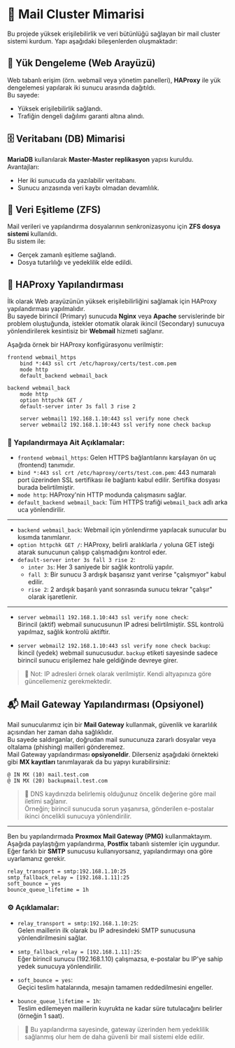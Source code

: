 # 📧 Mail Cluster Mimarisi

Bu projede yüksek erişilebilirlik ve veri bütünlüğü sağlayan bir mail cluster sistemi kurdum. Yapı aşağıdaki bileşenlerden oluşmaktadır:

## 🔁 Yük Dengeleme (Web Arayüzü)

Web tabanlı erişim (örn. webmail veya yönetim panelleri), **HAProxy** ile yük dengelemesi yapılarak iki sunucu arasında dağıtıldı.  
Bu sayede:
- Yüksek erişilebilirlik sağlandı.
- Trafiğin dengeli dağılımı garanti altına alındı.

## 🗄️ Veritabanı (DB) Mimarisi

**MariaDB** kullanılarak **Master-Master replikasyon** yapısı kuruldu.  
Avantajları:
- Her iki sunucuda da yazılabilir veritabanı.
- Sunucu arızasında veri kaybı olmadan devamlılık.

## 📂 Veri Eşitleme (ZFS)

Mail verileri ve yapılandırma dosyalarının senkronizasyonu için **ZFS dosya sistemi** kullanıldı.  
Bu sistem ile:
- Gerçek zamanlı eşitleme sağlandı.
- Dosya tutarlılığı ve yedeklilik elde edildi.



## 🔧 HAProxy Yapılandırması

İlk olarak Web arayüzünün yüksek erişilebilirliğini sağlamak için HAProxy yapılandırması yapılmalıdır.  
Bu sayede birincil (Primary) sunucuda **Nginx** veya **Apache** servislerinde bir problem oluştuğunda, istekler otomatik olarak ikincil (Secondary) sunucuya yönlendirilerek kesintisiz bir **Webmail** hizmeti sağlanır.

Aşağıda örnek bir HAProxy konfigürasyonu verilmiştir:

```haproxy
frontend webmail_https
    bind *:443 ssl crt /etc/haproxy/certs/test.com.pem
    mode http
    default_backend webmail_back

backend webmail_back
    mode http
    option httpchk GET /
    default-server inter 3s fall 3 rise 2

    server webmail1 192.168.1.10:443 ssl verify none check
    server webmail2 192.168.1.10:443 ssl verify none check backup
```

### 🧩 Yapılandırmaya Ait Açıklamalar:

- `frontend webmail_https`: Gelen HTTPS bağlantılarını karşılayan ön uç (frontend) tanımıdır.
- `bind *:443 ssl crt /etc/haproxy/certs/test.com.pem`: 443 numaralı port üzerinden SSL sertifikası ile bağlantı kabul edilir. Sertifika dosyası burada belirtilmiştir.
- `mode http`: HAProxy'nin HTTP modunda çalışmasını sağlar.
- `default_backend webmail_back`: Tüm HTTPS trafiği `webmail_back` adlı arka uca yönlendirilir.

---

- `backend webmail_back`: Webmail için yönlendirme yapılacak sunucular bu kısımda tanımlanır.
- `option httpchk GET /`: HAProxy, belirli aralıklarla `/` yoluna GET isteği atarak sunucunun çalışıp çalışmadığını kontrol eder.
- `default-server inter 3s fall 3 rise 2`:
  - `inter 3s`: Her 3 saniyede bir sağlık kontrolü yapılır.
  - `fall 3`: Bir sunucu 3 ardışık başarısız yanıt verirse "çalışmıyor" kabul edilir.
  - `rise 2`: 2 ardışık başarılı yanıt sonrasında sunucu tekrar "çalışır" olarak işaretlenir.

---

- `server webmail1 192.168.1.10:443 ssl verify none check`:  
  Birincil (aktif) webmail sunucusunun IP adresi belirtilmiştir. SSL kontrolü yapılmaz, sağlık kontrolü aktiftir.

- `server webmail2 192.168.1.10:443 ssl verify none check backup`:  
  İkincil (yedek) webmail sunucusudur. `backup` etiketi sayesinde sadece birincil sunucu erişilemez hale geldiğinde devreye girer.

> 🔄 Not: IP adresleri örnek olarak verilmiştir. Kendi altyapınıza göre güncellemeniz gerekmektedir.



## 📬 Mail Gateway Yapılandırması (Opsiyonel)

Mail sunucularımız için bir **Mail Gateway** kullanmak, güvenlik ve kararlılık açısından her zaman daha sağlıklıdır.  
Bu sayede saldırganlar, doğrudan mail sunucunuza zararlı dosyalar veya oltalama (phishing) mailleri gönderemez.  
Mail Gateway yapılandırması **opsiyoneldir**. Dilerseniz aşağıdaki örnekteki gibi **MX kayıtları** tanımlayarak da bu yapıyı kurabilirsiniz:

```dns
@ IN MX (10) mail.test.com
@ IN MX (20) backupmail.test.com
```

> 📌 DNS kaydınızda belirlemiş olduğunuz öncelik değerine göre mail iletimi sağlanır.  
> Örneğin; birincil sunucuda sorun yaşanırsa, gönderilen e-postalar ikinci öncelikli sunucuya yönlendirilir.

---

Ben bu yapılandırmada **Proxmox Mail Gateway (PMG)** kullanmaktayım.  
Aşağıda paylaştığım yapılandırma, **Postfix** tabanlı sistemler için uygundur.  
Eğer farklı bir **SMTP** sunucusu kullanıyorsanız, yapılandırmayı ona göre uyarlamanız gerekir.

```postfix
relay_transport = smtp:192.168.1.10:25
smtp_fallback_relay = [192.168.1.11]:25
soft_bounce = yes
bounce_queue_lifetime = 1h
```

### ⚙️ Açıklamalar:

- `relay_transport = smtp:192.168.1.10:25`:  
  Gelen maillerin ilk olarak bu IP adresindeki SMTP sunucusuna yönlendirilmesini sağlar.

- `smtp_fallback_relay = [192.168.1.11]:25`:  
  Eğer birincil sunucu (192.168.1.10) çalışmazsa, e-postalar bu IP'ye sahip yedek sunucuya yönlendirilir.

- `soft_bounce = yes`:  
  Geçici teslim hatalarında, mesajın tamamen reddedilmesini engeller.

- `bounce_queue_lifetime = 1h`:  
  Teslim edilemeyen maillerin kuyrukta ne kadar süre tutulacağını belirler (örneğin 1 saat).

> 🔄 Bu yapılandırma sayesinde, gateway üzerinden hem yedeklilik sağlanmış olur hem de daha güvenli bir mail sistemi elde edilir.











